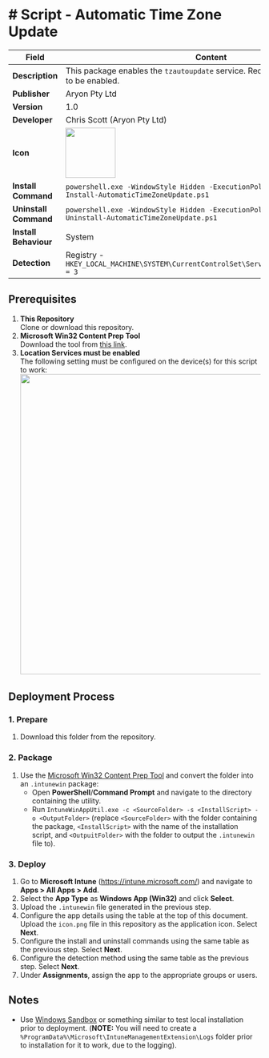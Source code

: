 # # Script - Automatic Time Zone Update

| Field                 | Content                                                                                                                                                                |
| --------------------- | ---------------------------------------------------------------------------------------------------------------------------------------------------------------------- |
| **Description**       | This package enables the `tzautoupdate` service. Requires Location Services to be enabled.                                                                             |
| **Publisher**         | Aryon Pty Ltd                                                                                                                                                          |
| **Version**           | 1.0                                                                                                                                                                    |
| **Developer**         | Chris Scott (Aryon Pty Ltd)                                                                                                                                            |
| **Icon**              | <img src="https://github.com/cscott-dev/Intune-Resources/blob/main/Windows/Applications/%23%20Script%20-%20Automatic%20Timezone%20Update/icon.png?raw=true" width=100> |
| **Install Command**   | `powershell.exe -WindowStyle Hidden -ExecutionPolicy Bypass -File Install-AutomaticTimeZoneUpdate.ps1`                                                                 |
| **Uninstall Command** | `powershell.exe -WindowStyle Hidden -ExecutionPolicy Bypass -File Uninstall-AutomaticTimeZoneUpdate.ps1`                                                               |
| **Install Behaviour** | System                                                                                                                                                                 |
| **Detection**         | Registry - `HKEY_LOCAL_MACHINE\SYSTEM\CurrentControlSet\Services\tzautoupdate\Start = 3`                                                                               |

## Prerequisites

1. **This Repository**\
   Clone or download this repository.
2. **Microsoft Win32 Content Prep Tool**\
   Download the tool from [this link](https://github.com/microsoft/Microsoft-Win32-Content-Prep-Tool).
3. **Location Services must be enabled**\
   The following setting must be configured on the device(s) for this script to work:\
   <img src="https://github.com/cscott-dev/Intune-Resources/blob/main/Windows/Applications/%23%20Script%20-%20Automatic%20Timezone%20Update/setting.png?raw=true" width=600>

## Deployment Process

### 1. Prepare

1. Download this folder from the repository.

### 2. Package

1. Use the [Microsoft Win32 Content Prep Tool](https://github.com/microsoft/Microsoft-Win32-Content-Prep-Tool) and
   convert the folder into an `.intunewin` package:
    - Open **PowerShell**/**Command Prompt** and navigate to the directory containing the utility.
    - Run `IntuneWinAppUtil.exe -c <SourceFolder> -s <InstallScript> -o <OutputFolder>` (replace `<SourceFolder>` with the folder containing the package, `<InstallScript>` with the name of the installation script, and `<OutpuitFolder>` with the folder to output the `.intunewin` file to).

### 3. Deploy

1. Go to **Microsoft Intune** (https://intune.microsoft.com/) and navigate to **Apps > All Apps > Add**.
2. Select the **App Type** as **Windows App (Win32)** and click **Select**.
3. Upload the `.intunewin` file generated in the previous step.
4. Configure the app details using the table at the top of this document. Upload the `icon.png` file in this repository as the application icon. Select **Next**.
5. Configure the install and uninstall commands using the same table as the previous step. Select **Next**.
6. Configure the detection method using the same table as the previous step. Select **Next**.
7. Under **Assignments**, assign the app to the appropriate groups or users.

## Notes

-   Use [Windows Sandbox](https://learn.microsoft.com/en-us/windows/security/application-security/application-isolation/windows-sandbox/windows-sandbox-overview) or something similar to test local installation prior to deployment. (**NOTE:** You will need to create a `%ProgramData%\Microsoft\IntuneManagementExtension\Logs` folder prior to installation for it to work, due to the logging).
